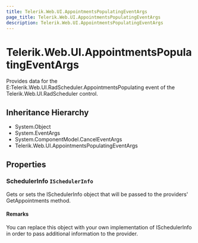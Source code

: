 ```yaml
---
title: Telerik.Web.UI.AppointmentsPopulatingEventArgs
page_title: Telerik.Web.UI.AppointmentsPopulatingEventArgs
description: Telerik.Web.UI.AppointmentsPopulatingEventArgs
---
```


# Telerik.Web.UI.AppointmentsPopulatingEventArgs

Provides data for the E:Telerik.Web.UI.RadScheduler.AppointmentsPopulating event of the Telerik.Web.UI.RadScheduler control.

## Inheritance Hierarchy

* System.Object
* System.EventArgs
* System.ComponentModel.CancelEventArgs
* Telerik.Web.UI.AppointmentsPopulatingEventArgs

## Properties

###  SchedulerInfo `ISchedulerInfo`

Gets or sets the ISchedulerInfo object
            that will be passed to the providers' GetAppointments method.

#### Remarks
You can replace this object with your own implementation of
            ISchedulerInfo in order
            to pass additional information to the provider.

